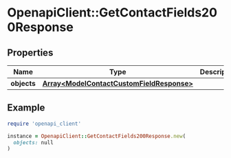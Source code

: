# OpenapiClient::GetContactFields200Response

## Properties

| Name | Type | Description | Notes |
| ---- | ---- | ----------- | ----- |
| **objects** | [**Array&lt;ModelContactCustomFieldResponse&gt;**](ModelContactCustomFieldResponse.md) |  | [optional] |

## Example

```ruby
require 'openapi_client'

instance = OpenapiClient::GetContactFields200Response.new(
  objects: null
)
```

